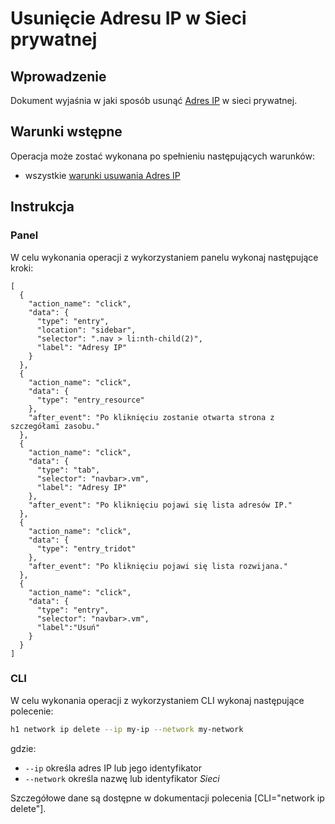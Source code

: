 # Usunięcie Adresu IP w Sieci prywatnej

## Wprowadzenie

Dokument wyjaśnia w jaki sposób usunąć [Adres IP](/resource/networking/ip-address.md) w sieci prywatnej.

## Warunki wstępne

Operacja może zostać wykonana po spełnieniu następujących warunków:

* wszystkie [warunki usuwania Adres IP](/resource/networking/ip-address.md#usuwanie)

## Instrukcja

### Panel

W celu wykonania operacji z wykorzystaniem panelu wykonaj następujące kroki:
 
```guide
[
  {
    "action_name": "click",
    "data": {
      "type": "entry",
      "location": "sidebar",
      "selector": ".nav > li:nth-child(2)",
      "label": "Adresy IP"
    }
  },
  {
    "action_name": "click",
    "data": {
      "type": "entry_resource"
    },
    "after_event": "Po kliknięciu zostanie otwarta strona z szczegółami zasobu."
  },
  {
    "action_name": "click",
    "data": {
      "type": "tab",
      "selector": "navbar>.vm",
      "label": "Adresy IP"
    },
    "after_event": "Po kliknięciu pojawi się lista adresów IP."
  },
  {
    "action_name": "click",
    "data": {
      "type": "entry_tridot"
    },
    "after_event": "Po kliknięciu pojawi się lista rozwijana."
  },
  {
    "action_name": "click",
    "data": {
      "type": "entry",
      "selector": "navbar>.vm",
      "label":"Usuń"
    }
  }
]
```

### CLI

W celu wykonania operacji z wykorzystaniem CLI wykonaj następujące polecenie:

```bash
h1 network ip delete --ip my-ip --network my-network
```

gdzie:

 * ```--ip``` określa adres IP lub jego identyfikator
 * ```--network``` określa nazwę lub identyfikator *Sieci*

Szczegółowe dane są dostępne w dokumentacji polecenia [CLI="network ip delete"].